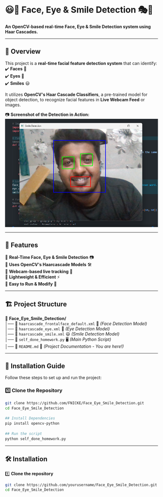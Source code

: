 # 😃👀 Face, Eye & Smile Detection 🎭🎥  
**An OpenCV-based real-time Face, Eye & Smile Detection system using Haar Cascades.**  

---

## 📌 Overview  

This project is a **real-time facial feature detection system** that can identify:  
✔️ **Faces** 🧑  
✔️ **Eyes** 👀  
✔️ **Smiles** 😃  

It utilizes **OpenCV's Haar Cascade Classifiers**, a pre-trained model for object detection, to recognize facial features in **Live Webcam Feed** or images.  

📷 **Screenshot of the Detection in Action:**  
![Detection Screenshot](Face_Eye_Smile_Detection/Screenshot%202025-03-20%20231858.png)

---

## 🎯 Features  

🔹 **Real-Time Face, Eye & Smile Detection** 📷  
🔹 **Uses OpenCV's Haarcascade Models** 🛠️  
🔹 **Webcam-based live tracking** 🎥  
🔹 **Lightweight & Efficient** ⚡  
🔹 **Easy to Run & Modify** 📝  

---

## 🏗️ Project Structure  

📂 **Face_Eye_Smile_Detection/**  
│── 📜 `haarcascade_frontalface_default.xml` 👤 *(Face Detection Model)*  
│── 📜 `haarcascade_eye.xml` 👀 *(Eye Detection Model)*  
│── 📜 `haarcascade_smile.xml` 😃 *(Smile Detection Model)*  
│── 📝 `self_done_homework.py` 🖥️ *(Main Python Script)*  
│── 📖 `README.md` 📘 *(Project Documentation - You are here!)*  

---

## 🚀 Installation Guide  

Follow these steps to set up and run the project:  

### 1️⃣ Clone the Repository  
```bash
git clone https://github.com/FNICKE/Face_Eye_Smile_Detection.git
cd Face_Eye_Smile_Detection

## Install Dependencies
pip install opencv-python

## Run the script
python self_done_homework.py
```

---

## 🛠️ Installation  

1️⃣ **Clone the repository**  
```bash
git clone https://github.com/yourusername/Face_Eye_Smile_Detection.git
cd Face_Eye_Smile_Detection
```
